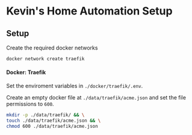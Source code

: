 # Kevin's Home Automation Setup

## Setup
Create the required docker networks

```bash
docker network create traefik
```

#### Docker: Traefik
Set the enviroment variables in `./docker/traefik/.env`.

Create an empty docker file at `./data/traefik/acme.json` and set the file permissions to `600`.
```bash
mkdir -p ./data/traefik/ && \
touch ./data/traefik/acme.json && \
chmod 600 ./data/traefik/acme.json
```
